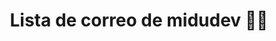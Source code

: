 ---
title: Lista de correo de midudev 👨‍💻
type: page
image: '/images/newsletter-image.png'
layout: holyjs-poll
description: HolyJS realtime poll
---